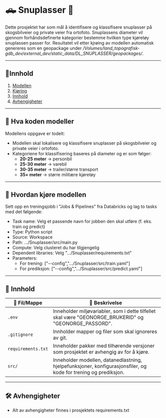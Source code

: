 # 🛻 Snuplasser 🔄
Dette prosjektet har som mål å identifisere og klassifisere snuplasser på skogsbilveier og private veier fra ortofoto.
Snuplassens diameter vil gjennom forhåndsdefinerte kategorier bestemme hvilken type kjøretøy snuplassen passer for.
Resultatet vil etter kjrøing av modellen automatisk genereres som en geopackage under */Volumes/land_topografisk-gdb_dev/external_dev/static_data/DL_SNUPLASSER/geopackages/*.

---

## 📜Innhold
1. [Modellen](#hva-koden-modeller)
2. [Kjøring](#hvordan-kjøre-modellen)
3. [Innhold](#innhold)
4. [Avhengigheter](#avhengigheter)

---

## 🧠 Hva koden modeller
Modellens oppgave er todelt:
- Modellen skal lokalisere og klassifisere snuplasser på skogsbilveier og private veier i ortofoto.
- Kategoriene for klassifisering baseres på diameter og er som følger:
    - **20-25 meter**  -> personbil
    - **25-30 meter**  -> varebil
    - **30-35 meter**  -> trailer/større transport
    - **35+ meter**    -> større militære kjøretøy

---

## 🚀 Hvordan kjøre modellen
Sett opp en treningsjobb i "Jobs & Pipelines" fra Databricks og lag to tasks med det følgende:
- Task name: Velg et passende navn for jobben den skal utføre (f. eks. train og predict)
- Type: Python script
- Source: Workspace
- Path: .../Snuplasser/src/main.py
- Compute: Velg clusteret du har tilgjengelig
- Dependent libraries: Velg ".../Snuplasser/requirements.txt"
- Parameters: 
  - For trening: ["--config",".../Snuplasser/src/train.yaml"]
  - For prediksjon: ["--config",".../Snuplasser/src/predict.yaml"]

---

## 📂 Innhold

| 📁 Fil/Mappe    | 📖 Beskrivelse |
|--------------------|----------------|
| `.env`             | Inneholder miljøvariabler, som i dette tilfellet skal være "GEONORGE_BRUKERID" og "GEONORGE_PASSORD". |
| `.gitignore`       | Innholder mapper og filer som skal ignoreres av git. |
| `requirements.txt` | Inneholder pakker med tilhørende versjoner som prosjektet er avhengig av for å kjøre. |
| `src/`             | Inneholder modellen, datanedlastning, hjelpefunksjoner, konfigurasjonsfiler, og kode for trening og prediksjon. |

---

## 🛠️ Avhengigheter
- Alt av avhengigheter finnes i prosjektets requirements.txt